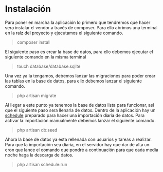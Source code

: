# Instalación

Para poner en marcha la aplicación lo primero que tendremos que hacer sera instalar el vendor a través de composer. Para ello abrimos una terminal en la raíz del proyecto y ejecutamos el siguiente comando.

> composer install

El siguiente paso es crear la base de datos, para ello debemos ejecutar el siguiente comando en la misma terminal

> touch database/database.sqlite

Una vez ya la tengamos, debemos lanzar las migraciones para poder crear las tablas en la base de datos, para ello debemos lanzar el siguiente comando.

> php artisan migrate

Al llegar a este punto ya tenemos la base de datos lista para funcionar, así que el siguiente paso sera llenarla de datos. Dentro de la aplicación hay un [schedule](https://laravel.com/docs/6.x/scheduling) preparado para hacer una importación diaria de datos. Para activar la importación manualmente debemos lanzar el siguiente comando.

> php artisan db:seed

Ahora la base de datos ya esta rellenada con usuarios y tareas a realizar.
Para que la importación sea diaria, en el servidor hay que dar de alta un cron que lance el comando que pondré a continuación para que cada media noche haga la descarga de datos.

> php artisan schedule:run
